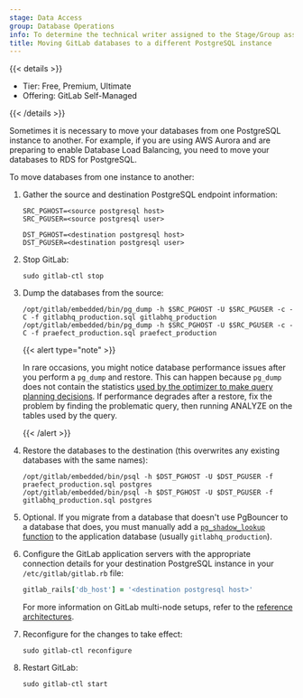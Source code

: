```yaml
---
stage: Data Access
group: Database Operations
info: To determine the technical writer assigned to the Stage/Group associated with this page, see https://handbook.gitlab.com/handbook/product/ux/technical-writing/#assignments
title: Moving GitLab databases to a different PostgreSQL instance
---
```


{{< details >}}

- Tier: Free, Premium, Ultimate
- Offering: GitLab Self-Managed

{{< /details >}}

Sometimes it is necessary to move your databases from one PostgreSQL instance to
another. For example, if you are using AWS Aurora and are preparing to
enable Database Load Balancing, you need to move your databases to
RDS for PostgreSQL.

To move databases from one instance to another:

1. Gather the source and destination PostgreSQL endpoint information:

   ```shell
   SRC_PGHOST=<source postgresql host>
   SRC_PGUSER=<source postgresql user>

   DST_PGHOST=<destination postgresql host>
   DST_PGUSER=<destination postgresql user>
   ```

1. Stop GitLab:

   ```shell
   sudo gitlab-ctl stop
   ```

1. Dump the databases from the source:

   ```shell
   /opt/gitlab/embedded/bin/pg_dump -h $SRC_PGHOST -U $SRC_PGUSER -c -C -f gitlabhq_production.sql gitlabhq_production
   /opt/gitlab/embedded/bin/pg_dump -h $SRC_PGHOST -U $SRC_PGUSER -c -C -f praefect_production.sql praefect_production
   ```

   {{< alert type="note" >}}

   In rare occasions, you might notice database performance issues after you perform
   a `pg_dump` and restore. This can happen because `pg_dump` does not contain the statistics
   [used by the optimizer to make query planning decisions](https://www.postgresql.org/docs/16/app-pgdump.html).
   If performance degrades after a restore, fix the problem by finding the problematic query,
   then running ANALYZE on the tables used by the query.

   {{< /alert >}}

1. Restore the databases to the destination (this overwrites any existing databases with the same names):

   ```shell
   /opt/gitlab/embedded/bin/psql -h $DST_PGHOST -U $DST_PGUSER -f praefect_production.sql postgres
   /opt/gitlab/embedded/bin/psql -h $DST_PGHOST -U $DST_PGUSER -f gitlabhq_production.sql postgres
   ```

1. Optional. If you migrate from a database that doesn't use PgBouncer to a database that does, you must manually add a [`pg_shadow_lookup` function](../gitaly/praefect/_index.md#manual-database-setup) to the application database (usually `gitlabhq_production`).
1. Configure the GitLab application servers with the appropriate connection details
   for your destination PostgreSQL instance in your `/etc/gitlab/gitlab.rb` file:

   ```ruby
   gitlab_rails['db_host'] = '<destination postgresql host>'
   ```

   For more information on GitLab multi-node setups, refer to the [reference architectures](../reference_architectures/_index.md).

1. Reconfigure for the changes to take effect:

   ```shell
   sudo gitlab-ctl reconfigure
   ```

1. Restart GitLab:

   ```shell
   sudo gitlab-ctl start
   ```
